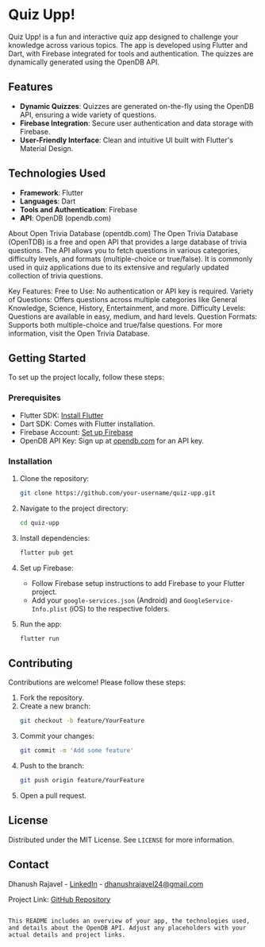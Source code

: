 
# Quiz Upp!

Quiz Upp! is a fun and interactive quiz app designed to challenge your knowledge across various topics. The app is developed using Flutter and Dart, with Firebase integrated for tools and authentication. The quizzes are dynamically generated using the OpenDB API.

## Features

- **Dynamic Quizzes**: Quizzes are generated on-the-fly using the OpenDB API, ensuring a wide variety of questions.
- **Firebase Integration**: Secure user authentication and data storage with Firebase.
- **User-Friendly Interface**: Clean and intuitive UI built with Flutter's Material Design.

## Technologies Used

- **Framework**: Flutter
- **Languages**: Dart
- **Tools and Authentication**: Firebase
- **API**: OpenDB (opendb.com)

About Open Trivia Database (opentdb.com)
The Open Trivia Database (OpenTDB) is a free and open API that provides a large database of trivia questions. The API allows you to fetch questions in various categories, difficulty levels, and formats (multiple-choice or true/false). It is commonly used in quiz applications due to its extensive and regularly updated collection of trivia questions.

Key Features:
Free to Use: No authentication or API key is required.
Variety of Questions: Offers questions across multiple categories like General Knowledge, Science, History, Entertainment, and more.
Difficulty Levels: Questions are available in easy, medium, and hard levels.
Question Formats: Supports both multiple-choice and true/false questions.
For more information, visit the Open Trivia Database.
## Getting Started

To set up the project locally, follow these steps:

### Prerequisites

- Flutter SDK: [Install Flutter](https://flutter.dev/docs/get-started/install)
- Dart SDK: Comes with Flutter installation.
- Firebase Account: [Set up Firebase](https://firebase.google.com/)
- OpenDB API Key: Sign up at [opendb.com](https://opendb.com) for an API key.

### Installation

1. Clone the repository:
   ```bash
   git clone https://github.com/your-username/quiz-upp.git
   ```
2. Navigate to the project directory:
   ```bash
   cd quiz-upp
   ```
3. Install dependencies:
   ```bash
   flutter pub get
   ```
4. Set up Firebase:
   - Follow Firebase setup instructions to add Firebase to your Flutter project.
   - Add your `google-services.json` (Android) and `GoogleService-Info.plist` (iOS) to the respective folders.

6. Run the app:
   ```bash
   flutter run
   ```

## Contributing

Contributions are welcome! Please follow these steps:

1. Fork the repository.
2. Create a new branch:
   ```bash
   git checkout -b feature/YourFeature
   ```
3. Commit your changes:
   ```bash
   git commit -m 'Add some feature'
   ```
4. Push to the branch:
   ```bash
   git push origin feature/YourFeature
   ```
5. Open a pull request.

## License

Distributed under the MIT License. See `LICENSE` for more information.

## Contact

Dhanush Rajavel - [LinkedIn](https://www.linkedin.com/in/dhanush-rajavel-070ba7225/) - dhanushrajavel24@gmail.com

Project Link: [GitHub Repository](https://github.com/DhanushRajavel/Quiz-Upp)
```

This README includes an overview of your app, the technologies used, and details about the OpenDB API. Adjust any placeholders with your actual details and project links.
